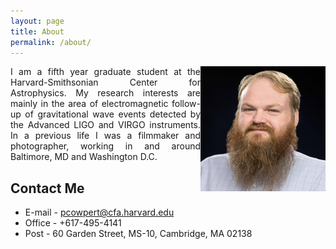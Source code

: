 ```yaml
---
layout: page
title: About
permalink: /about/
---
```


<div style="text-align: justify;">

<img src="/files/base_pic.jpg" alt="portrait" style="width: 200px;float: right"/>

I am a fifth year graduate student at the Harvard-Smithsonian Center for Astrophysics. My research interests are mainly in the area of electromagnetic follow-up of gravitational wave events detected by the Advanced LIGO and VIRGO instruments. In a previous life I was a filmmaker and photographer, working in and around Baltimore, MD and Washington D.C. 
</div>


Contact Me
-----------
+ E-mail - pcowpert@cfa.harvard.edu
+ Office - +617-495-4141 
+ Post - 60 Garden Street, MS-10, Cambridge, MA 02138 